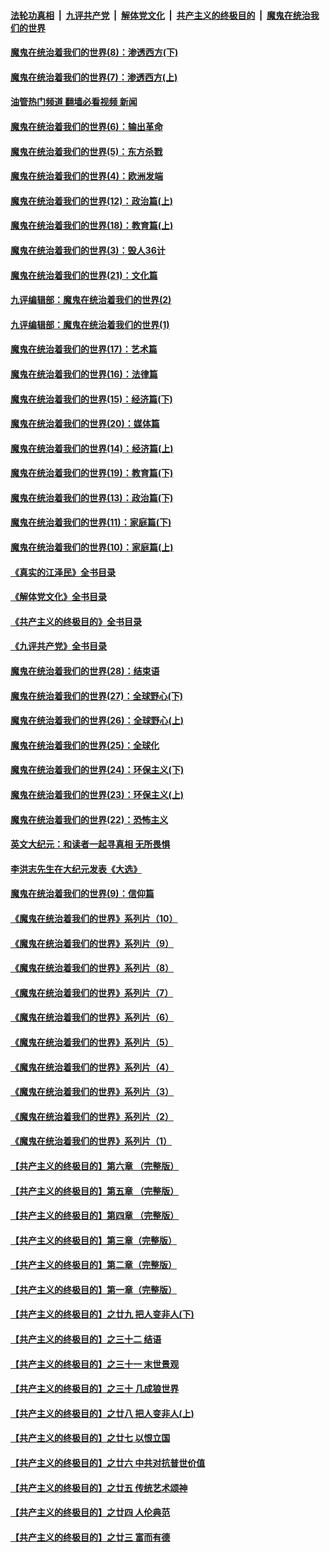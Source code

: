 ####  [法轮功真相](../../../../basic/blob/master/README.md?t=10230431) &nbsp;|&nbsp; [九评共产党](../../../../9ping.md/blob/master/README.md?t=10230431) &nbsp;|&nbsp; [解体党文化](../../../../jtdwh.md/blob/master/README.md?t=10230431)  &nbsp;|&nbsp; [共产主义的终极目的](../../../../gczydzjmd.md/blob/master/README.md?t=10230431) &nbsp;|&nbsp; [魔鬼在统治我们的世界](../../../../mgztzwmdsj.md/blob/master/README.md?t=10230431) 

#### [魔鬼在统治着我们的世界(8)：渗透西方(下)](../pages/nsc422/n10429603.md?t=10230431) 

#### [魔鬼在统治着我们的世界(7)：渗透西方(上)](../pages/nsc422/n10426013.md?t=10230431) 

#### [油管热门频道 翻墙必看视频 新闻](http://209.250.226.216:81/youtube.html?10230431)

#### [魔鬼在统治着我们的世界(6)：输出革命](../pages/nsc422/n10421536.md?t=10230431) 

#### [魔鬼在统治着我们的世界(5)：东方杀戮](../pages/nsc422/n10417707.md?t=10230431) 

#### [魔鬼在统治着我们的世界(4)：欧洲发端](../pages/nsc422/n10414890.md?t=10230431) 

#### [魔鬼在统治着我们的世界(12)：政治篇(上)](../pages/nsc422/n10444576.md?t=10230431) 

#### [魔鬼在统治着我们的世界(18)：教育篇(上)](../pages/nsc422/n10526970.md?t=10230431) 

#### [魔鬼在统治着我们的世界(3)：毁人36计](../pages/nsc422/n10411583.md?t=10230431) 

#### [魔鬼在统治着我们的世界(21)：文化篇](../pages/nsc422/n10597706.md?t=10230431) 

#### [九评编辑部：魔鬼在统治着我们的世界(2)](../pages/nsc422/n10410036.md?t=10230431) 

#### [九评编辑部：魔鬼在统治着我们的世界(1)](../pages/nsc422/n10406825.md?t=10230431) 

#### [魔鬼在统治着我们的世界(17)：艺术篇](../pages/nsc422/n10499093.md?t=10230431) 

#### [魔鬼在统治着我们的世界(16)：法律篇](../pages/nsc422/n10485969.md?t=10230431) 

#### [魔鬼在统治着我们的世界(15)：经济篇(下)](../pages/nsc422/n10469975.md?t=10230431) 

#### [魔鬼在统治着我们的世界(20)：媒体篇](../pages/nsc422/n10586579.md?t=10230431) 

#### [魔鬼在统治着我们的世界(14)：经济篇(上)](../pages/nsc422/n10457370.md?t=10230431) 

#### [魔鬼在统治着我们的世界(19)：教育篇(下)](../pages/nsc422/n10564808.md?t=10230431) 

#### [魔鬼在统治着我们的世界(13)：政治篇(下)](../pages/nsc422/n10448270.md?t=10230431) 

#### [魔鬼在统治着我们的世界(11)：家庭篇(下)](../pages/nsc422/n10440961.md?t=10230431) 

#### [魔鬼在统治着我们的世界(10)：家庭篇(上)](../pages/nsc422/n10435448.md?t=10230431) 

#### [《真实的江泽民》全书目录](../pages/nsc422/n13721399.md?t=10230431) 

#### [《解体党文化》全书目录](../pages/nsc422/n13721157.md?t=10230431) 

#### [《共产主义的终极目的》全书目录](../pages/nsc422/n13721048.md?t=10230431) 

#### [《九评共产党》全书目录](../pages/nsc422/n13708085.md?t=10230431) 

#### [魔鬼在统治着我们的世界(28)：结束语](../pages/nsc422/n10936246.md?t=10230431) 

#### [魔鬼在统治着我们的世界(27)：全球野心(下)](../pages/nsc422/n10928319.md?t=10230431) 

#### [魔鬼在统治着我们的世界(26)：全球野心(上)](../pages/nsc422/n10900318.md?t=10230431) 

#### [魔鬼在统治着我们的世界(25)：全球化](../pages/nsc422/n10788205.md?t=10230431) 

#### [魔鬼在统治着我们的世界(24)：环保主义(下)](../pages/nsc422/n10695307.md?t=10230431) 

#### [魔鬼在统治着我们的世界(23)：环保主义(上)](../pages/nsc422/n10688613.md?t=10230431) 

#### [魔鬼在统治着我们的世界(22)：恐怖主义](../pages/nsc422/n10614727.md?t=10230431) 

#### [英文大纪元：和读者一起寻真相 无所畏惧](../pages/nsc422/n12542027.md?t=10230431) 

#### [李洪志先生在大纪元发表《大选》](../pages/nsc422/n12534746.md?t=10230431) 

#### [魔鬼在统治着我们的世界(9)：信仰篇](../pages/nsc422/n10432159.md?t=10230431) 

#### [《魔鬼在统治着我们的世界》系列片（10）](../pages/nsc422/n12292670.md?t=10230431) 

#### [《魔鬼在统治着我们的世界》系列片（9）](../pages/nsc422/n12290859.md?t=10230431) 

#### [《魔鬼在统治着我们的世界》系列片（8）](../pages/nsc422/n12287445.md?t=10230431) 

#### [《魔鬼在统治着我们的世界》系列片（7）](../pages/nsc422/n12283425.md?t=10230431) 

#### [《魔鬼在统治着我们的世界》系列片（6）](../pages/nsc422/n12282314.md?t=10230431) 

#### [《魔鬼在统治着我们的世界》系列片（5）](../pages/nsc422/n12281419.md?t=10230431) 

#### [《魔鬼在统治着我们的世界》系列片（4）](../pages/nsc422/n12274024.md?t=10230431) 

#### [《魔鬼在统治着我们的世界》系列片（3）](../pages/nsc422/n12271322.md?t=10230431) 

#### [《魔鬼在统治着我们的世界》系列片（2）](../pages/nsc422/n12269049.md?t=10230431) 

#### [《魔鬼在统治着我们的世界》系列片（1）](../pages/nsc422/n12267575.md?t=10230431) 

#### [【共产主义的终极目的】第六章 （完整版）](../pages/nsc422/n11428913.md?t=10230431) 

#### [【共产主义的终极目的】第五章 （完整版）](../pages/nsc422/n11428912.md?t=10230431) 

#### [【共产主义的终极目的】第四章 （完整版）](../pages/nsc422/n11428907.md?t=10230431) 

#### [【共产主义的终极目的】第三章（完整版）](../pages/nsc422/n11428848.md?t=10230431) 

#### [【共产主义的终极目的】第二章（完整版）](../pages/nsc422/n11428831.md?t=10230431) 

#### [【共产主义的终极目的】第一章（完整版）](../pages/nsc422/n11417651.md?t=10230431) 

#### [【共产主义的终极目的】之廿九 把人变非人(下)](../pages/nsc422/n11344140.md?t=10230431) 

#### [【共产主义的终极目的】之三十二 结语](../pages/nsc422/n11360535.md?t=10230431) 

#### [【共产主义的终极目的】之三十一 末世景观](../pages/nsc422/n11351129.md?t=10230431) 

#### [【共产主义的终极目的】之三十 几成狼世界](../pages/nsc422/n11348280.md?t=10230431) 

#### [【共产主义的终极目的】之廿八 把人变非人(上)](../pages/nsc422/n11340492.md?t=10230431) 

#### [【共产主义的终极目的】之廿七 以恨立国](../pages/nsc422/n11336944.md?t=10230431) 

#### [【共产主义的终极目的】之廿六 中共对抗普世价值](../pages/nsc422/n11324785.md?t=10230431) 

#### [【共产主义的终极目的】之廿五 传统艺术颂神](../pages/nsc422/n11296396.md?t=10230431) 

#### [【共产主义的终极目的】之廿四 人伦典范](../pages/nsc422/n11296397.md?t=10230431) 

#### [【共产主义的终极目的】之廿三 富而有德](../pages/nsc422/n11283598.md?t=10230431) 

<img src='http://gfw-breaker.win/goodnews/indexes/nsc422.md' width='0px' height='0px'/>
